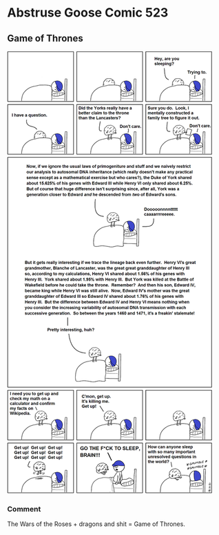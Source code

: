# Abstruse Goose Comic 523
## Game of Thrones

![image](did_the_same_thing_for_lannisters_vs_starks.png)
### Comment
The Wars of the Roses + dragons and shit = Game of Thrones.
